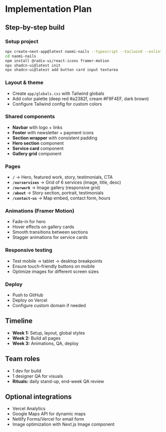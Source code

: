 # Implementation Plan

## Step-by-step build

### Setup project
```bash
npx create-next-app@latest naomi-nails --typescript --tailwind --eslint --app
cd naomi-nails
npm install @radix-ui/react-icons framer-motion
npx shadcn-ui@latest init
npx shadcn-ui@latest add button card input textarea
```

### Layout & theme
- Create `app/globals.css` with Tailwind globals
- Add color palette (deep red #a2382f, cream #F9F4EF, dark brown)
- Configure Tailwind config for custom colors

### Shared components
- **Navbar** with logo + links
- **Footer** with newsletter + payment icons
- **Section wrapper** with consistent padding
- **Hero section** component
- **Service card** component
- **Gallery grid** component

### Pages
- **`/`** → Hero, featured work, story, testimonials, CTA
- **`/ourservises`** → Grid of 6 services (image, title, desc)
- **`/ourwork`** → Image gallery (responsive grid)
- **`/about`** → Story section, portrait, testimonials
- **`/contact-us`** → Map embed, contact form, hours

### Animations (Framer Motion)
- Fade-in for hero
- Hover effects on gallery cards
- Smooth transitions between sections
- Stagger animations for service cards

### Responsive testing
- Test mobile → tablet → desktop breakpoints
- Ensure touch-friendly buttons on mobile
- Optimize images for different screen sizes

### Deploy
- Push to GitHub
- Deploy on Vercel
- Configure custom domain if needed

## Timeline
- **Week 1:** Setup, layout, global styles
- **Week 2:** Build all pages
- **Week 3:** Animations, QA, deploy

## Team roles
- 1 dev for build
- 1 designer QA for visuals
- **Rituals:** daily stand-up, end-week QA review

## Optional integrations
- Vercel Analytics
- Google Maps API for dynamic maps
- Netlify Forms/Vercel for email form
- Image optimization with Next.js Image component
